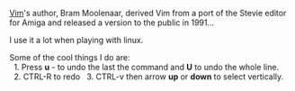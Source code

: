 [Vim](https://en.wikipedia.org/wiki/Vim_(text_editor)#:~:text=Vim's%20author%2C%20Bram%20Moolenaar%2C%20derived,in%20a%20graphical%20user%20interface.)'s author, Bram Moolenaar, derived Vim from a port of the Stevie editor for Amiga and released a version to the public in 1991...<br />

I use it a lot when playing with linux.<br />

Some of the  cool things I do are:<br />
&nbsp; 1. Press **u** - to undo the last the command and **U** to undo the whole line. <br />
&nbsp; 2. CTRL-R to redo
&nbsp; 3. CTRL-v then arrow **up** or **down** to select vertically.
